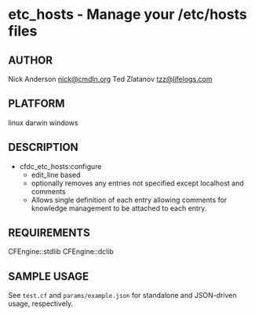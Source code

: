# etc_hosts - Manage your /etc/hosts files
## AUTHOR
Nick Anderson <nick@cmdln.org>
Ted Zlatanov <tzz@lifelogs.com>

## PLATFORM
linux
darwin
windows

## DESCRIPTION
* cfdc_etc_hosts:configure
    - edit_line based
    - optionally removes any entries not specified except localhost and comments
    - Allows single definition of each entry allowing comments for 
      knowledge management to be attached to each entry.


## REQUIREMENTS
CFEngine::stdlib
CFEngine::dclib

## SAMPLE USAGE
See `test.cf` and `params/example.json` for standalone and JSON-driven usage, respectively.
